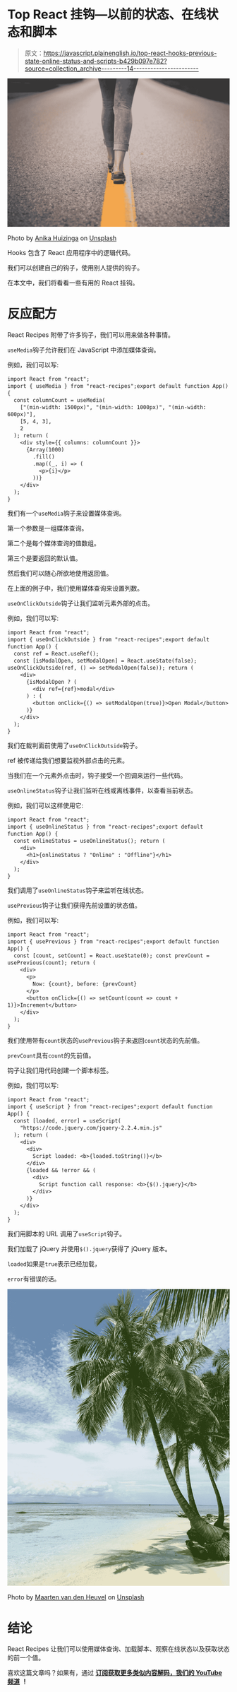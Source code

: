 # Top React 挂钩—以前的状态、在线状态和脚本

> 原文：<https://javascript.plainenglish.io/top-react-hooks-previous-state-online-status-and-scripts-b429b097e782?source=collection_archive---------14----------------------->

![](img/9fd7a4b4a613e9430605587692de6d87.png)

Photo by [Anika Huizinga](https://unsplash.com/@iam_anih?utm_source=medium&utm_medium=referral) on [Unsplash](https://unsplash.com?utm_source=medium&utm_medium=referral)

Hooks 包含了 React 应用程序中的逻辑代码。

我们可以创建自己的钩子，使用别人提供的钩子。

在本文中，我们将看看一些有用的 React 挂钩。

# 反应配方

React Recipes 附带了许多钩子，我们可以用来做各种事情。

`useMedia`钩子允许我们在 JavaScript 中添加媒体查询。

例如，我们可以写:

```
import React from "react";
import { useMedia } from "react-recipes";export default function App() {
  const columnCount = useMedia(
    ["(min-width: 1500px)", "(min-width: 1000px)", "(min-width: 600px)"],
    [5, 4, 3],
    2
  ); return (
    <div style={{ columns: columnCount }}>
      {Array(1000)
        .fill()
        .map((_, i) => (
          <p>{i}</p>
        ))}
    </div>
  );
}
```

我们有一个`useMedia`钩子来设置媒体查询。

第一个参数是一组媒体查询。

第二个是每个媒体查询的值数组。

第三个是要返回的默认值。

然后我们可以随心所欲地使用返回值。

在上面的例子中，我们使用媒体查询来设置列数。

`useOnClickOutside`钩子让我们监听元素外部的点击。

例如，我们可以写:

```
import React from "react";
import { useOnClickOutside } from "react-recipes";export default function App() {
  const ref = React.useRef();
  const [isModalOpen, setModalOpen] = React.useState(false); useOnClickOutside(ref, () => setModalOpen(false)); return (
    <div>
      {isModalOpen ? (
        <div ref={ref}>modal</div>
      ) : (
        <button onClick={() => setModalOpen(true)}>Open Modal</button>
      )}
    </div>
  );
}
```

我们在裁判面前使用了`useOnClickOutside`钩子。

ref 被传递给我们想要监视外部点击的元素。

当我们在一个元素外点击时，钩子接受一个回调来运行一些代码。

`useOnlineStatus`钩子让我们监听在线或离线事件，以查看当前状态。

例如，我们可以这样使用它:

```
import React from "react";
import { useOnlineStatus } from "react-recipes";export default function App() {
  const onlineStatus = useOnlineStatus(); return (
    <div>
      <h1>{onlineStatus ? "Online" : "Offline"}</h1>
    </div>
  );
}
```

我们调用了`useOnlineStatus`钩子来监听在线状态。

`usePrevious`钩子让我们获得先前设置的状态值。

例如，我们可以写:

```
import React from "react";
import { usePrevious } from "react-recipes";export default function App() {
  const [count, setCount] = React.useState(0); const prevCount = usePrevious(count); return (
    <div>
      <p>
        Now: {count}, before: {prevCount}
      </p>
      <button onClick={() => setCount(count => count + 1)}>Increment</button>
    </div>
  );
}
```

我们使用带有`count`状态的`usePrevious`钩子来返回`count`状态的先前值。

`prevCount`具有`count`的先前值。

钩子让我们用代码创建一个脚本标签。

例如，我们可以写:

```
import React from "react";
import { useScript } from "react-recipes";export default function App() {
  const [loaded, error] = useScript(
    "https://code.jquery.com/jquery-2.2.4.min.js"
  ); return (
    <div>
      <div>
        Script loaded: <b>{loaded.toString()}</b>
      </div>
      {loaded && !error && (
        <div>
          Script function call response: <b>{$().jquery}</b>
        </div>
      )}
    </div>
  );
}
```

我们用脚本的 URL 调用了`useScript`钩子。

我们加载了 jQuery 并使用`$().jquery`获得了 jQuery 版本。

`loaded`如果是`true`表示已经加载，

`error`有错误的话。

![](img/216e08f423ac2b26775f20ec910df181.png)

Photo by [Maarten van den Heuvel](https://unsplash.com/@mvdheuvel?utm_source=medium&utm_medium=referral) on [Unsplash](https://unsplash.com?utm_source=medium&utm_medium=referral)

# 结论

React Recipes 让我们可以使用媒体查询、加载脚本、观察在线状态以及获取状态的前一个值。

喜欢这篇文章吗？如果有，通过 [**订阅获取更多类似内容解码，我们的 YouTube 频道**](https://www.youtube.com/channel/UCtipWUghju290NWcn8jhyAw) **！**